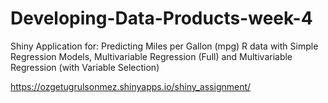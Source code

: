 # Developing-Data-Products-week-4

Shiny Application for:
Predicting Miles per Gallon (mpg) R data with Simple Regression Models, Multivariable Regression (Full) and Multivariable Regression (with Variable Selection)

https://ozgetugrulsonmez.shinyapps.io/shiny_assignment/
